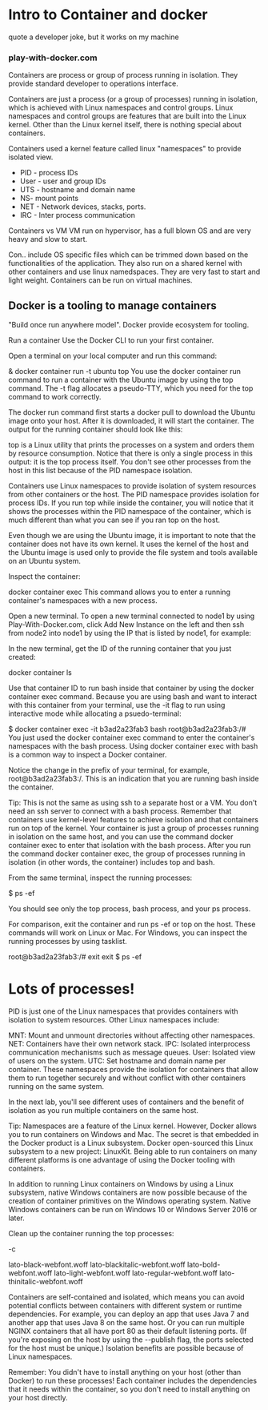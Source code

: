 # Intro to Container and docker

quote a developer joke, but it works on my machine


### play-with-docker.com


Containers are process or group of process running in isolation. 
They provide standard developer to operations interface. 



Containers are just a process (or a group of processes) running in isolation, which is achieved with Linux namespaces and control groups. Linux namespaces and control groups are features that are built into the Linux kernel. Other than the Linux kernel itself, there is nothing special about containers.


Containers used a kernel feature called linux "namespaces" to provide isolated view.
- PID - process IDs
- User - user and group IDs
- UTS - hostname and domain name
- NS- mount points
- NET - Network devices, stacks, ports.
- IRC - Inter process communication

Containers vs VM
VM run on hypervisor, has a full blown OS and are very heavy and slow to start.

Con.. include OS specific files which can be trimmed down based on the functionalities of the application. They also run on a shared kernel with other containers and use linux namedspaces. They are very fast to start and light weight. Containers can be run on virtual machines.


## Docker is a tooling to manage containers
"Build once run anywhere model". Docker provide ecosystem for tooling.





Run a container
Use the Docker CLI to run your first container.

Open a terminal on your local computer and run this command:

& docker container run -t ubuntu top
You use the docker container run command to run a container with the Ubuntu image by using the top command. The -t flag allocates a pseudo-TTY, which you need for the top command to work correctly.



The docker run command first starts a docker pull to download the Ubuntu image onto your host. After it is downloaded, it will start the container. The output for the running container should look like this:



top is a Linux utility that prints the processes on a system and orders them by resource consumption. Notice that there is only a single process in this output: it is the top process itself. You don't see other processes from the host in this list because of the PID namespace isolation.

Containers use Linux namespaces to provide isolation of system resources from other containers or the host. The PID namespace provides isolation for process IDs. If you run top while inside the container, you will notice that it shows the processes within the PID namespace of the container, which is much different than what you can see if you ran top on the host.

Even though we are using the Ubuntu image, it is important to note that the container does not have its own kernel. It uses the kernel of the host and the Ubuntu image is used only to provide the file system and tools available on an Ubuntu system.

Inspect the container:

docker container exec
This command allows you to enter a running container's namespaces with a new process.

Open a new terminal. To open a new terminal connected to node1 by using Play-With-Docker.com, click Add New Instance on the left and then ssh from node2 into node1 by using the IP that is listed by node1, for example:



In the new terminal, get the ID of the running container that you just created:

docker container ls 
 


Use that container ID to run bash inside that container by using the docker container exec command. Because you are using bash and want to interact with this container from your terminal, use the -it flag to run using interactive mode while allocating a psuedo-terminal:

$ docker container exec -it b3ad2a23fab3 bash 
root@b3ad2a23fab3:/#
You just used the docker container exec command to enter the container's namespaces with the bash process. Using docker container exec with bash is a common way to inspect a Docker container.

Notice the change in the prefix of your terminal, for example,  root@b3ad2a23fab3:/. This is an indication that you are running bash inside the container.

Tip: This is not the same as using ssh to a separate host or a VM. You don't need an ssh server to connect with a bash process. Remember that containers use kernel-level features to achieve isolation and that containers run on top of the kernel. Your container is just a group of processes running in isolation on the same host, and you can use the command docker container exec to enter that isolation with the bash process. After you run the command docker container exec, the group of processes running in isolation (in other words, the container) includes top and bash.

From the same terminal, inspect the running processes:

$ ps -ef
 


You should see only the top process, bash process, and your ps process.

For comparison, exit the container and run ps -ef or top on the host. These commands will work on Linux or Mac. For Windows, you can inspect the running processes by using tasklist.

root@b3ad2a23fab3:/# exit 
exit
$ ps -ef
# Lots of processes!
PID is just one of the Linux namespaces that provides containers with isolation to system resources. Other Linux namespaces include:

MNT: Mount and unmount directories without affecting other namespaces.
NET: Containers have their own network stack.
IPC: Isolated interprocess communication mechanisms such as message queues.
User: Isolated view of users on the system.
UTC: Set hostname and domain name per container.
These namespaces provide the isolation for containers that allow them to run together securely and without conflict with other containers running on the same system.

In the next lab, you'll see different uses of containers and the benefit of isolation as you run multiple containers on the same host.

Tip: Namespaces are a feature of the Linux kernel. However, Docker allows you to run containers on Windows and Mac. The secret is that embedded in the Docker product is a Linux subsystem. Docker open-sourced this Linux subsystem to a new project: LinuxKit. Being able to run containers on many different platforms is one advantage of using the Docker tooling with containers.

In addition to running Linux containers on Windows by using a Linux subsystem, native Windows containers are now possible because of the creation of container primitives on the Windows operating system. Native Windows containers can be run on Windows 10 or Windows Server 2016 or later.

Clean up the container running the top processes:

<ctrl>-c




lato-black-webfont.woff
lato-blackitalic-webfont.woff
lato-bold-webfont.woff
lato-light-webfont.woff
lato-regular-webfont.woff
lato-thinitalic-webfont.woff




Containers are self-contained and isolated, which means you can avoid potential conflicts between containers with different system or runtime dependencies. For example, you  can deploy an app that uses Java 7 and another app that uses Java 8 on the same host. Or you can run multiple NGINX containers that all have port 80 as their default listening ports. (If you're exposing on the host by using the --publish flag, the ports selected for the host must be unique.) Isolation benefits are possible because of Linux namespaces.

Remember: You didn't have to install anything on your host (other than Docker) to run these processes! Each container includes the dependencies that it needs within the container, so you don't need to install anything on your host directly.